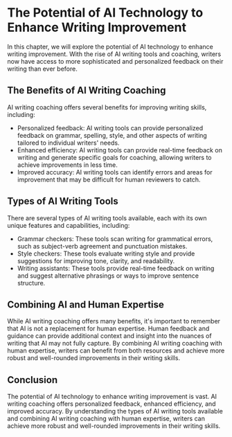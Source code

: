 The Potential of AI Technology to Enhance Writing Improvement
====================================================================================

In this chapter, we will explore the potential of AI technology to enhance writing improvement. With the rise of AI writing tools and coaching, writers now have access to more sophisticated and personalized feedback on their writing than ever before.

The Benefits of AI Writing Coaching
-----------------------------------

AI writing coaching offers several benefits for improving writing skills, including:

* Personalized feedback: AI writing tools can provide personalized feedback on grammar, spelling, style, and other aspects of writing tailored to individual writers' needs.
* Enhanced efficiency: AI writing tools can provide real-time feedback on writing and generate specific goals for coaching, allowing writers to achieve improvements in less time.
* Improved accuracy: AI writing tools can identify errors and areas for improvement that may be difficult for human reviewers to catch.

Types of AI Writing Tools
-------------------------

There are several types of AI writing tools available, each with its own unique features and capabilities, including:

* Grammar checkers: These tools scan writing for grammatical errors, such as subject-verb agreement and punctuation mistakes.
* Style checkers: These tools evaluate writing style and provide suggestions for improving tone, clarity, and readability.
* Writing assistants: These tools provide real-time feedback on writing and suggest alternative phrasings or ways to improve sentence structure.

Combining AI and Human Expertise
--------------------------------

While AI writing coaching offers many benefits, it's important to remember that AI is not a replacement for human expertise. Human feedback and guidance can provide additional context and insight into the nuances of writing that AI may not fully capture. By combining AI writing coaching with human expertise, writers can benefit from both resources and achieve more robust and well-rounded improvements in their writing skills.

Conclusion
----------

The potential of AI technology to enhance writing improvement is vast. AI writing coaching offers personalized feedback, enhanced efficiency, and improved accuracy. By understanding the types of AI writing tools available and combining AI writing coaching with human expertise, writers can achieve more robust and well-rounded improvements in their writing skills.
